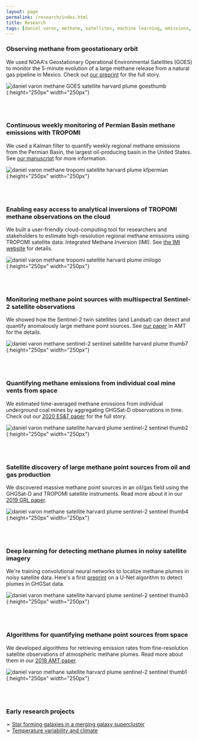 ```yaml
---
layout: page
permalink: /research/index.html
title: Research
tags: [daniel varon, methane, satellites, machine learning, emissions, research, sentinel-2, sentinel]
---
```


### Observing methane from geostationary orbit

We used NOAA's Geostationary Operational Environmental Satellites (GOES) to monitor the 5-minute evolution of a large methane release from a natural gas pipeline in Mexico. Check out <a href="https://eartharxiv.org/repository/view/5600/" target="_blank">our preprint</a> for the full story.

![daniel varon methane GOES satellite harvard plume goesthumb](../images/goes-thumb.png){:height="250px" width="250px"}

<br>
<br>

### Continuous weekly monitoring of Permian Basin methane emissions with TROPOMI

We used a Kalman filter to quantify weekly regional methane emissions from the Permian Basin, the largest oil-producing basin in the United States. See <a href="https://acp.copernicus.org/preprints/acp-2022-749/" target="_blank">our manuscript</a> for more information.

![daniel varon methane tropomi satellite harvard plume kfpermian](../images/kf_permian_image.png){:height="250px" width="250px"}

<br>
<br>

### Enabling easy access to analytical inversions of TROPOMI methane observations on the cloud

We built a user-friendly cloud-computing tool for researchers and stakeholders to estimate high-resolution regional methane emissions using TROPOMI satellite data: Integrated Methane Inversion (IMI). See <a href="https://imi.seas.harvard.edu/" target="_blank">the IMI website</a> for details.

![daniel varon methane tropomi satellite harvard plume imilogo](../images/imi_logo_small.png){:height="250px" width="250px"}

<br>
<br>

### Monitoring methane point sources with multispectral Sentinel-2 satellite observations

We showed how the Sentinel-2 twin satellites (and Landsat) can detect and quantify anomalously large methane point sources. See <a href="https://amt.copernicus.org/articles/14/2771/2021/amt-14-2771-2021.html" target="_blank">our paper</a> in AMT for the details.

![daniel varon methane sentinel-2 sentinel satellite harvard plume thumb7](../images/thumb7_projects.png){:height="250px" width="250px"}

<br>
<br>

### Quantifying methane emissions from individual coal mine vents from space

We estimated time-averaged methane emissions from individual underground coal mines by aggregating GHGSat-D observations in time. Check out our [2020 ES&T paper](https://pubs.acs.org/doi/abs/10.1021/acs.est.0c01213) for the full story. 

![daniel varon methane satellite harvard plume sentinel-2 sentinel thumb2](../images/thumb2_projects.png){:height="250px" width="250px"}

<br>
<br>

### Satellite discovery of large methane point sources from oil and gas production

We discovered massive methane point sources in an oil/gas field using the GHGSat-D and TROPOMI satellite instruments. Read more about it in our <a href="https://agupubs.onlinelibrary.wiley.com/doi/abs/10.1029/2019GL083798" target="_blank">2019 GRL paper</a>.

![daniel varon methane satellite harvard plume sentinel-2 sentinel thumb4](../images/thumb4_projects.png){:height="250px" width="250px"}

<br>
<br>

### Deep learning for detecting methane plumes in noisy satellite imagery

We're training convolutional neural networks to localize methane plumes in noisy satellite data. Here's a first <a href="https://acmg.seas.harvard.edu/sites/projects.iq.harvard.edu/files/acmg/files/bruno2023.pdf" target="_blank">preprint</a> on a U-Net algorithm to detect plumes in GHGSat data.

![daniel varon methane satellite harvard plume sentinel-2 sentinel thumb3](../images/thumb3_projects.png){:height="250px" width="250px"}

<br>
<br>

### Algorithms for quantifying methane point sources from space

We developed algorithms for retrieving emission rates from fine-resolution satellite observations of atmospheric methane plumes. Read more about them in our <a href="https://doi.org/10.5194/amt-11-5673-2018" target="_blank">2018 AMT paper</a>.

![daniel varon methane satellite harvard plume sentinel-2 sentinel thumb1](../images/thumb1_projects.png){:height="250px" width="250px"}

<br>
<br>

### Early research projects

&#10146; [Star forming galaxies in a merging galaxy supercluster](http://www.varon.org/research/astro/)<br>
&#10146; [Temperature variability and climate](http://www.varon.org/research/climate/)

